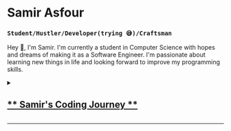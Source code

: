 # Samir Asfour
### `Student/Hustler/Developer(trying 😅)/Craftsman`

Hey 👋, I'm Samir. I'm currently a student in Computer Science with hopes and dreams of making it as a Software Engineer. I'm passionate about learning new things in life and looking forward to improve my programming skills.

<details>
  <summary><h2><u>** Samir's Coding Journey **</u></h2></summary>

  My coding journey started in 2021 when I decided to apply for the Computer Science program at Dawson College. I didn't know any basics and was just looking forward to learning a new skill, especially because of my friends having solid knowledge in the field of programming.

  I came to class each semester and learned a lot of important concepts, slowly falling in love with the process. I started exploring unfamiliar territories like Unity and even dipped into a bit of Blender. Creating a flappy bird-like game was a challenging task, but the sense of accomplishment was immense. 

  Even though it was a simple project, I was genuinely happy with the result and thrilled to navigate an unknown environment. Since that day, I've been hungry for knowledge, always excited to delve into new concepts, languages, frameworks, and more.

  Looking ahead, I'm eager to continue my journey and explore new horizons in the vast world of coding.
</details>

---
